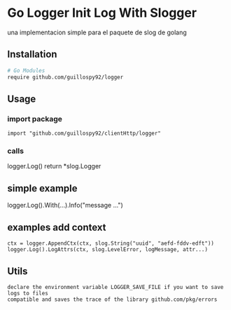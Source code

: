 # Go Logger Init Log With Slogger
una implementacion simple para el paquete de slog de golang

## Installation

```bash
# Go Modules
require github.com/guillospy92/logger
```

## Usage
### import package
```
import "github.com/guillospy92/clientHttp/logger"
```


### calls
logger.Log() return  *slog.Logger

## simple example
logger.Log().With(...).Info("message ...")


## examples add context
```
ctx = logger.AppendCtx(ctx, slog.String("uuid", "aefd-fddv-edft"))
logger.Log().LogAttrs(ctx, slog.LevelError, logMessage, attr...)
```

## Utils
```
declare the environment variable LOGGER_SAVE_FILE if you want to save logs to files
compatible and saves the trace of the library github.com/pkg/errors
```



